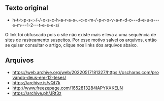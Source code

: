 ## Texto original

* h-t-t-p-s-:-/-/-o-s-c-h-a-r-a-s-.-c-o-m-/-p-r-o-v-a-n-d-o---d-e-u-s---e-m---1-2---t-e-s-e-s/

O link foi obfuscado pois o site não existe mais e leva a uma sequência de sites de rastreamento suspeitos. Por esse motivo salvei os arquivos, então se quiser consultar o artigo, clique nos links dos arquivos abaixo.

## Arquivos

* https://web.archive.org/web/20220517181327/https://oscharas.com/provando-deus-em-12-teses/
* https://archive.is/vQf7k
* http://www.freezepage.com/1652813284IAPYKXKELN
* https://archive.ph/JRt3z
